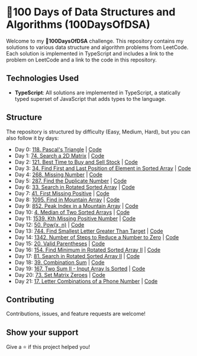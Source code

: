 # 🚀100 Days of Data Structures and Algorithms (100DaysOfDSA)

Welcome to my **🚀100DaysOfDSA** challenge. This repository contains my solutions to various data structure and algorithm problems from LeetCode. Each solution is implemented in TypeScript and includes a link to the problem on LeetCode and a link to the code in this repository.

## Technologies Used

- **TypeScript**: All solutions are implemented in TypeScript, a statically typed superset of JavaScript that adds types to the language.

## Structure

The repository is structured by difficulty (Easy, Medium, Hard), but you can also follow it by days:

- Day 0: [118. Pascal's Triangle](https://leetcode.com/problems/pascals-triangle/) | [Code](/Easy/118%20Pascals%20Triangle.ts)
- Day 1: [74. Search a 2D Matrix](https://leetcode.com/problems/search-a-2d-matrix) | [Code](/Medium/74%20Search%20a%202D%20Matrix.ts)
- Day 2: [121. Best Time to Buy and Sell Stock](https://leetcode.com/problems/best-time-to-buy-and-sell-stock) | [Code](/Easy/121%20Best%20Time%20to%20Buy%20and%20Sell%20Stock.ts)
- Day 3: [34. Find First and Last Position of Element in Sorted Array](https://leetcode.com/problems/find-first-and-last-position-of-element-in-sorted-array) | [Code](/Medium/34%20Find%20First%20and%20Last%20Position%20of%20Element%20in%20Sorted%20Array.ts)
- Day 4: [268. Missing Number](https://leetcode.com/problems/missing-number) | [Code](/Easy/268%20Missing%20Number.ts)
- Day 5: [287. Find the Duplicate Number](https://leetcode.com/problems/find-the-duplicate-number) | [Code](/Medium/287%20Find%20the%20Duplicate%20Number.ts)
- Day 6: [33. Search in Rotated Sorted Array](https://leetcode.com/problems/search-in-rotated-sorted-array) | [Code](/Medium/33%20Search%20in%20Rotated%20Sorted%20Array.ts)
- Day 7: [41. First Missing Positive](https://leetcode.com/problems/first-missing-positive) | [Code](/Hard/41%20First%20Missing%20Positive.ts)
- Day 8: [1095. Find in Mountain Array](https://leetcode.com/problems/find-in-mountain-array/) | [Code](/Hard/1095%20Find%20in%20Mountain%20Array.ts)
- Day 9: [852. Peak Index in a Mountain Array](https://leetcode.com/problems/peak-index-in-a-mountain-array/description/) | [Code](/Medium/852%20Peak%20Index%20in%20a%20Mountain%20Array.ts)
- Day 10: [4. Median of Two Sorted Arrays](https://leetcode.com/problems/median-of-two-sorted-arrays/) | [Code](/Hard/4%20Median%20of%20Two%20Sorted%20Arrays.ts)
- Day 11: [1539. Kth Missing Positive Number](https://leetcode.com/problems/kth-missing-positive-number/description/) | [Code](/Easy/1539%20Kth%20Missing%20Positive%20Number.ts)
- Day 12: [50. Pow(x, n)](https://leetcode.com/problems/powx-n/description/) | [Code](</Medium//50%20Pow(x,%20n).ts>)
- Day 13: [744. Find Smallest Letter Greater Than Target](https://leetcode.com/problems/find-smallest-letter-greater-than-target/description/) | [Code](/Easy//744%20Find%20Smallest%20Letter%20Greater%20Than%20Target.ts)
- Day 14: [1342. Number of Steps to Reduce a Number to Zero](https://leetcode.com/problems/number-of-steps-to-reduce-a-number-to-zero/description/) | [Code](/Easy/1342%20Number%20of%20Steps%20to%20Reduce%20a%20Number%20to%20Zero.ts)
- Day 15: [20. Valid Parentheses](https://leetcode.com/problems/valid-parentheses/description/) | [Code](/Easy/20%20Valid%20Parentheses.ts)
- Day 16: [154. Find Minimum in Rotated Sorted Array II](https://leetcode.com/problems/find-minimum-in-rotated-sorted-array-ii/description/) | [Code](/Hard/154%20Find%20Minimum%20in%20Rotated%20Sorted%20Array%20II.ts)
- Day 17: [81. Search in Rotated Sorted Array II](https://leetcode.com/problems/search-in-rotated-sorted-array-ii/description/) | [Code](/Medium/81%20Search%20in%20Rotated%20Sorted%20Array%20II.ts)
- Day 18: [39. Combination Sum](https://leetcode.com/problems/combination-sum/description/) | [Code](/Medium/39%20Combination%20Sum.ts)
- Day 19: [167. Two Sum II - Input Array Is Sorted](https://leetcode.com/problems/two-sum-ii-input-array-is-sorted/description/) | [Code](/Medium/167%20Two%20Sum%20II%20-%20Input%20Array%20Is%20Sorted.ts)
- Day 20: [73. Set Matrix Zeroes](https://leetcode.com/problems/set-matrix-zeroes/description/) | [Code](/Medium//73%20Set%20Matrix%20Zeroes.ts)
- Day 21: [17. Letter Combinations of a Phone Number](https://leetcode.com/problems/letter-combinations-of-a-phone-number/description/) | [Code](/Medium//17%20Letter%20Combinations%20of%20a%20Phone%20Number.ts)

## Contributing

Contributions, issues, and feature requests are welcome!

## Show your support

Give a ⭐️ if this project helped you!
